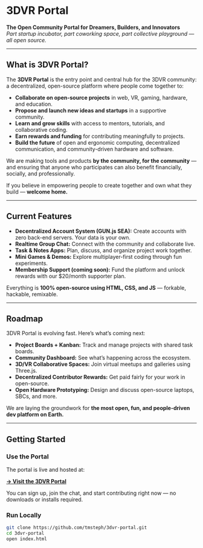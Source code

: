 # 3DVR Portal

**The Open Community Portal for Dreamers, Builders, and Innovators**  
*Part startup incubator, part coworking space, part collective playground — all open source.*

---

## What is 3DVR Portal?

The **3DVR Portal** is the entry point and central hub for the 3DVR community: a decentralized, open-source platform where people come together to:

- **Collaborate on open-source projects** in web, VR, gaming, hardware, and education.
- **Propose and launch new ideas and startups** in a supportive community.
- **Learn and grow skills** with access to mentors, tutorials, and collaborative coding.
- **Earn rewards and funding** for contributing meaningfully to projects.
- **Build the future** of open and ergonomic computing, decentralized communication, and community-driven hardware and software.

We are making tools and products **by the community, for the community** — and ensuring that anyone who participates can also benefit financially, socially, and professionally.

If you believe in empowering people to create together and own what they build — **welcome home.**

---

## Current Features

- **Decentralized Account System (GUN.js SEA):** Create accounts with zero back-end servers. Your data is your own.
- **Realtime Group Chat:** Connect with the community and collaborate live.
- **Task & Notes Apps:** Plan, discuss, and organize project work together.
- **Mini Games & Demos:** Explore multiplayer-first coding through fun experiments.
- **Membership Support (coming soon):** Fund the platform and unlock rewards with our $20/month supporter plan.

Everything is **100% open-source using HTML, CSS, and JS** — forkable, hackable, remixable.

---

## Roadmap

3DVR Portal is evolving fast. Here’s what’s coming next:

- **Project Boards + Kanban:** Track and manage projects with shared task boards.
- **Community Dashboard:** See what’s happening across the ecosystem.
- **3D/VR Collaborative Spaces:** Join virtual meetups and galleries using Three.js.
- **Decentralized Contributor Rewards:** Get paid fairly for your work in open-source.
- **Open Hardware Prototyping:** Design and discuss open-source laptops, SBCs, and more.

We are laying the groundwork for **the most open, fun, and people-driven dev platform on Earth.**

---

## Getting Started

### Use the Portal

The portal is live and hosted at:

[**→ Visit the 3DVR Portal**](https://3dvr-portal.vercel.app)

You can sign up, join the chat, and start contributing right now — no downloads or installs required.

### Run Locally

```bash
git clone https://github.com/tmsteph/3dvr-portal.git
cd 3dvr-portal
open index.html
